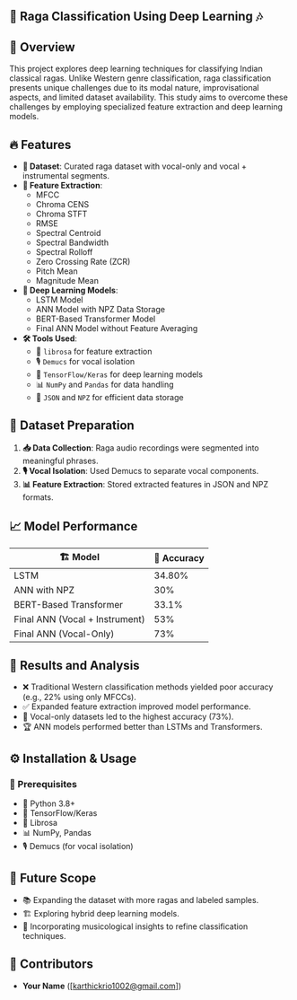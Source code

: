  ## 🎵 Raga Classification Using Deep Learning 🎶

## 🌟 Overview
This project explores deep learning techniques for classifying Indian classical ragas. Unlike Western genre classification, raga classification presents unique challenges due to its modal nature, improvisational aspects, and limited dataset availability. This study aims to overcome these challenges by employing specialized feature extraction and deep learning models.

## 🔥 Features
- **📂 Dataset**: Curated raga dataset with vocal-only and vocal + instrumental segments.
- **🧠 Feature Extraction**: 
  -  MFCC
  -  Chroma CENS
  -  Chroma STFT
  -  RMSE
  -  Spectral Centroid
  - Spectral Bandwidth
  -  Spectral Rolloff
  -  Zero Crossing Rate (ZCR)
  -  Pitch Mean
  -  Magnitude Mean
- **🤖 Deep Learning Models**:
  -  LSTM Model
  -  ANN Model with NPZ Data Storage
  -  BERT-Based Transformer Model
  -  Final ANN Model without Feature Averaging
- **🛠 Tools Used**:
  - 🎵 `librosa` for feature extraction
  - 🎙 `Demucs` for vocal isolation
  - 🤖 `TensorFlow/Keras` for deep learning models
  - 📊 `NumPy` and `Pandas` for data handling
  - 📁 `JSON` and `NPZ` for efficient data storage

## 📀 Dataset Preparation
1. **📥 Data Collection**: Raga audio recordings were segmented into meaningful phrases.
2. **🎙 Vocal Isolation**: Used Demucs to separate vocal components.
3. **📊 Feature Extraction**: Stored extracted features in JSON and NPZ formats.

## 📈 Model Performance
| 🏗 Model | 🎯 Accuracy |
|--------|----------|
| LSTM | 34.80% |
| ANN with NPZ | 30% |
| BERT-Based Transformer | 33.1% |
| Final ANN (Vocal + Instrument) | 53% |
| Final ANN (Vocal-Only) | 73% |

## 🧐 Results and Analysis
- ❌ Traditional Western classification methods yielded poor accuracy (e.g., 22% using only MFCCs).
- ✅ Expanded feature extraction improved model performance.
- 🎤 Vocal-only datasets led to the highest accuracy (73%).
- 🏆 ANN models performed better than LSTMs and Transformers.

## ⚙️ Installation & Usage
### 📌 Prerequisites
- 🐍 Python 3.8+
- 🤖 TensorFlow/Keras
- 🎵 Librosa
- 📊 NumPy, Pandas
- 🎙 Demucs (for vocal isolation)


## 🔮 Future Scope
- 📚 Expanding the dataset with more ragas and labeled samples.
- 🏗️ Exploring hybrid deep learning models.
- 🎼 Incorporating musicological insights to refine classification techniques.

## 🤝 Contributors
- **Your Name** ([karthickrio1002@gmail.com])


